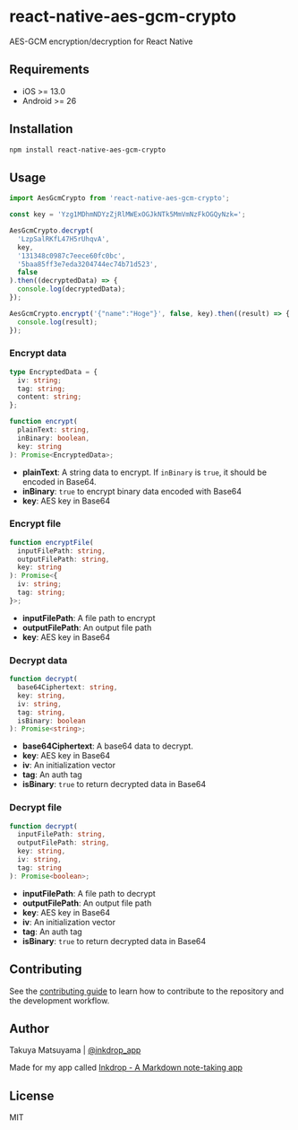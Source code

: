 # react-native-aes-gcm-crypto

AES-GCM encryption/decryption for React Native

## Requirements

- iOS >= 13.0
- Android >= 26

## Installation

```sh
npm install react-native-aes-gcm-crypto
```

## Usage

```js
import AesGcmCrypto from 'react-native-aes-gcm-crypto';

const key = 'Yzg1MDhmNDYzZjRlMWExOGJkNTk5MmVmNzFkOGQyNzk=';

AesGcmCrypto.decrypt(
  'LzpSalRKfL47H5rUhqvA',
  key,
  '131348c0987c7eece60fc0bc',
  '5baa85ff3e7eda3204744ec74b71d523',
  false
).then((decryptedData) => {
  console.log(decryptedData);
});

AesGcmCrypto.encrypt('{"name":"Hoge"}', false, key).then((result) => {
  console.log(result);
});
```

### Encrypt data

```ts
type EncryptedData = {
  iv: string;
  tag: string;
  content: string;
};

function encrypt(
  plainText: string,
  inBinary: boolean,
  key: string
): Promise<EncryptedData>;
```

- **plainText**: A string data to encrypt. If `inBinary` is `true`, it should be encoded in Base64.
- **inBinary**: `true` to encrypt binary data encoded with Base64
- **key**: AES key in Base64

### Encrypt file

```ts
function encryptFile(
  inputFilePath: string,
  outputFilePath: string,
  key: string
): Promise<{
  iv: string;
  tag: string;
}>;
```

- **inputFilePath**: A file path to encrypt
- **outputFilePath**: An output file path
- **key**: AES key in Base64

### Decrypt data

```ts
function decrypt(
  base64Ciphertext: string,
  key: string,
  iv: string,
  tag: string,
  isBinary: boolean
): Promise<string>;
```

- **base64Ciphertext**: A base64 data to decrypt.
- **key**: AES key in Base64
- **iv**: An initialization vector
- **tag**: An auth tag
- **isBinary**: `true` to return decrypted data in Base64

### Decrypt file

```ts
function decrypt(
  inputFilePath: string,
  outputFilePath: string,
  key: string,
  iv: string,
  tag: string
): Promise<boolean>;
```

- **inputFilePath**: A file path to decrypt
- **outputFilePath**: An output file path
- **key**: AES key in Base64
- **iv**: An initialization vector
- **tag**: An auth tag
- **isBinary**: `true` to return decrypted data in Base64

## Contributing

See the [contributing guide](CONTRIBUTING.md) to learn how to contribute to the repository and the development workflow.

## Author

Takuya Matsuyama | [@inkdrop_app](https://twitter.com/inkdrop_app)

Made for my app called [Inkdrop - A Markdown note-taking app](https://www.inkdrop.app/)

## License

MIT
